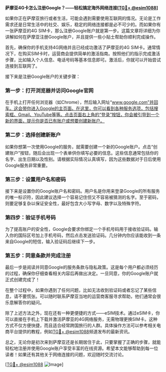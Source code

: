 **萨摩亚4G卡怎么注册Google？——轻松搞定海外网络连接[[TG💪+ @esim1088](https://t.me/s/esim1088)]**

如果你正在萨摩亚旅行或者生活，可能会遇到需要使用互联网的情况。无论是工作需求还是日常生活中的社交、娱乐，稳定的网络连接都是必不可少的。而如果你有一张萨摩亚的4G SIM卡，那么注册Google账户就是第一步。这篇文章将详细为你讲解如何在萨摩亚注册Google账户，并且提供一些小贴士帮助你顺利完成操作。

首先，确保你的手机支持4G网络并且已经成功激活了萨摩亚的4G SIM卡。通常情况下，在购买SIM卡时，运营商会提供简单的激活指南。按照他们的指示完成激活步骤，比如输入个人信息、电话号码等基本信息即可。激活后，你就可以开始尝试连接到互联网了。

接下来是注册Google账户的关键步骤：

### 第一步：打开浏览器并访问Google官网

在手机上打开任何浏览器（如Chrome），然后输入网址“www.google.com”并回车。这会带你进入Google的主页面。在这里，你可以看到各种服务选项，包括搜索框、Gmail、YouTube等等。点击页面右上角的“登录”按钮，你会被引导到一个新的界面，提示你是否已有账户或想要创建新账户。

### 第二步：选择创建新账户

如果你想第一次使用Google的服务，就需要创建一个新的Google账户。点击“创建账户”按钮，随后会出现一个表单供你填写必要的信息。这些信息通常包括你的名字、出生日期以及性别。请根据实际情况认真填写，因为这些数据对于日后使用Google服务非常重要。

### 第三步：设置用户名和密码

接下来是设置你的Google账户名和密码。用户名是你用来登录Google的所有服务的唯一标识符，因此建议选择一个容易记住但又不容易被猜测的名字。至于密码，则要足够复杂以保证安全性，最好包含大小写字母、数字以及特殊字符。

### 第四步：验证手机号码

为了提高账户的安全性，Google会要求你绑定一个手机号码用于接收验证码。输入你的国际区号加上手机号码，然后点击发送验证码。几分钟内你应该能收到一条来自Google的短信，输入验证码后继续下一步。

### 第五步：同意条款并完成注册

最后一步是阅读并同意Google的服务条款与隐私政策。这是每个用户都必须经历的过程，确保你仔细查看相关内容后再做出决定。一旦同意，你的Google账户就正式创建完成了！

在整个过程中，如果你遇到了任何问题，比如无法收到验证码或者忘记了某些信息，请不要慌张。可以随时联系萨摩亚当地的运营商客服寻求帮助，他们通常会很乐意解答你的疑问。

除了上述方法之外，现在还有一种更便捷的方式——eSIM技术。通过eSIM卡，你可以直接在手机上下载并激活萨摩亚的4G网络服务，无需物理更换SIM卡。这种方式不仅方便快捷，而且适合经常跨国旅行的人群。具体操作方法可以参考相关电商平台提供的教程，例如[TG💪+ @esim1088](https://t.me/s/esim1088)频道发布的最新资讯。

总之，无论你是初次来到萨摩亚还是长期居住于此，只要掌握了正确的步骤，就能轻松地注册并使用Google账户享受丰富的在线资源。希望本文能够帮助到每一位读者！如果还有其他关于网络连接的问题，欢迎随时交流讨论。

[[TG💪+ @esim1088](https://t.me/s/esim1088) ![Image](https://i.postimg.cc/4NQfJmqS/Snipaste-2025-05-13-00-14-12.png)]